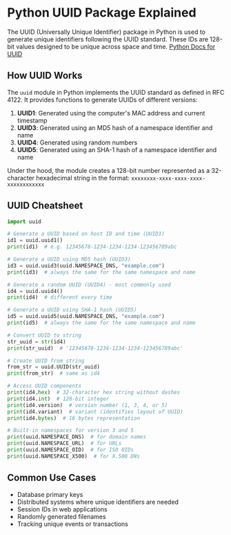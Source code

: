 # Python UUID Package Explained

The UUID (Universally Unique Identifier) package in Python is used to generate unique identifiers following the UUID standard. These IDs are 128-bit values designed to be unique across space and time.
[Python Docs for UUID](https://docs.python.org/3/library/uuid.html)

## How UUID Works

The `uuid` module in Python implements the UUID standard as defined in RFC 4122. It provides functions to generate UUIDs of different versions:

1. **UUID1**: Generated using the computer's MAC address and current timestamp
2. **UUID3**: Generated using an MD5 hash of a namespace identifier and name
3. **UUID4**: Generated using random numbers
4. **UUID5**: Generated using an SHA-1 hash of a namespace identifier and name

Under the hood, the module creates a 128-bit number represented as a 32-character hexadecimal string in the format: `xxxxxxxx-xxxx-xxxx-xxxx-xxxxxxxxxxxx`

## UUID Cheatsheet

```python
import uuid

# Generate a UUID based on host ID and time (UUID1)
id1 = uuid.uuid1()
print(id1)  # e.g. 12345678-1234-1234-1234-123456789abc

# Generate a UUID using MD5 hash (UUID3)
id3 = uuid.uuid3(uuid.NAMESPACE_DNS, "example.com")
print(id3)  # always the same for the same namespace and name

# Generate a random UUID (UUID4) - most commonly used
id4 = uuid.uuid4()
print(id4)  # different every time

# Generate a UUID using SHA-1 hash (UUID5)
id5 = uuid.uuid5(uuid.NAMESPACE_DNS, "example.com")
print(id5)  # always the same for the same namespace and name

# Convert UUID to string
str_uuid = str(id4)
print(str_uuid)  # '12345678-1234-1234-1234-123456789abc'

# Create UUID from string
from_str = uuid.UUID(str_uuid)
print(from_str)  # same as id4

# Access UUID components
print(id4.hex)  # 32-character hex string without dashes
print(id4.int)  # 128-bit integer
print(id4.version)  # version number (1, 3, 4, or 5)
print(id4.variant)  # variant (identifies layout of UUID)
print(id4.bytes)  # 16 bytes representation

# Built-in namespaces for version 3 and 5
print(uuid.NAMESPACE_DNS)  # for domain names
print(uuid.NAMESPACE_URL)  # for URLs
print(uuid.NAMESPACE_OID)  # for ISO OIDs
print(uuid.NAMESPACE_X500)  # for X.500 DNs
```

## Common Use Cases

- Database primary keys
- Distributed systems where unique identifiers are needed
- Session IDs in web applications
- Randomly generated filenames
- Tracking unique events or transactions
